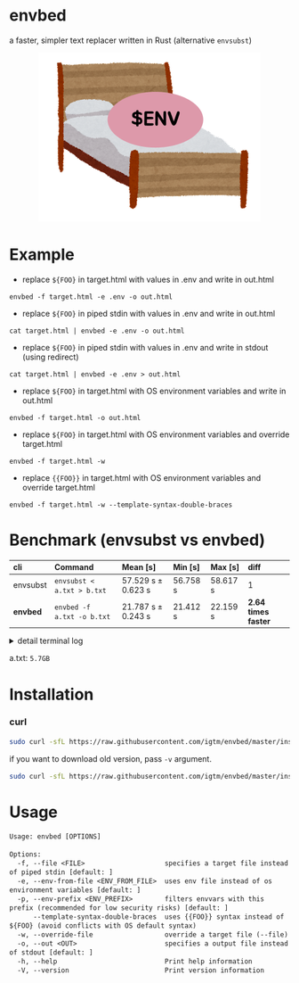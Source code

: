 # envbed

a faster, simpler text replacer written in Rust (alternative `envsubst`)

<p align="center">
  <img src="./docs/envbed.png">
</p>

# Example

- replace `${FOO}` in target.html with values in .env and write in out.html

```shell
envbed -f target.html -e .env -o out.html
```

- replace `${FOO}` in piped stdin with values in .env and write in out.html

```shell
cat target.html | envbed -e .env -o out.html
```

- replace `${FOO}` in piped stdin with values in .env and write in stdout (using redirect)

```shell
cat target.html | envbed -e .env > out.html
```

- replace `${FOO}` in target.html with OS environment variables and write in out.html

```shell
envbed -f target.html -o out.html
```

- replace `${FOO}` in target.html with OS environment variables and override target.html

```shell
envbed -f target.html -w
```

- replace `{{FOO}}` in target.html with OS environment variables and override target.html

```shell
envbed -f target.html -w --template-syntax-double-braces
```

# Benchmark (envsubst vs envbed)

| cli        | Command                    | Mean [s]           | Min [s]  | Max [s]  | diff                  |
| :--------- | :------------------------- | :----------------- | :------- | :------- | :-------------------- |
| envsubst   | `envsubst < a.txt > b.txt` | 57.529 s ± 0.623 s | 56.758 s | 58.617 s | 1                     |
| **envbed** | `envbed -f a.txt -o b.txt` | 21.787 s ± 0.243 s | 21.412 s | 22.159 s | **2.64 times faster** |

<details>
<summary>detail terminal log</summary>

```shell
$ hyperfine --warmup 3 'envsubst < a.txt > b.txt'
Benchmark 1: envsubst < a.txt > b.txt
  Time (mean ± σ):     57.529 s ±  0.623 s    [User: 51.381 s, System: 5.908 s]
  Range (min … max):   56.758 s … 58.617 s    10 runs


$ hyperfine --warmup 3 'envbed -f a.txt -o b.txt'
Benchmark 1: envbed -f a.txt -o b.txt
  Time (mean ± σ):     21.787 s ±  0.243 s    [User: 16.008 s, System: 5.510 s]
  Range (min … max):   21.412 s … 22.159 s    10 runs
```

</details>

a.txt: `5.7GB`

# Installation

### curl

```sh
sudo curl -sfL https://raw.githubusercontent.com/igtm/envbed/master/install.sh | sudo sh -s -- -b=/usr/local/bin
```

if you want to download old version, pass `-v` argument.

```sh
sudo curl -sfL https://raw.githubusercontent.com/igtm/envbed/master/install.sh | sudo sh -s -- -b=/usr/local/bin -v=v0.0.1
```

# Usage

```
Usage: envbed [OPTIONS]

Options:
  -f, --file <FILE>                    specifies a target file instead of piped stdin [default: ]
  -e, --env-from-file <ENV_FROM_FILE>  uses env file instead of os environment variables [default: ]
  -p, --env-prefix <ENV_PREFIX>        filters envvars with this prefix (recommended for low security risks) [default: ]
      --template-syntax-double-braces  uses {{FOO}} syntax instead of ${FOO} (avoid conflicts with OS default syntax)
  -w, --override-file                  override a target file (--file)
  -o, --out <OUT>                      specifies a output file instead of stdout [default: ]
  -h, --help                           Print help information
  -V, --version                        Print version information
```
